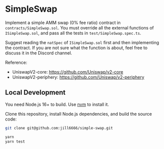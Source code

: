 # SimpleSwap

Implement a simple AMM swap (0% fee ratio) contract in `contracts/SimpleSwap.sol`. You must override all the external functions of `ISimpleSwap.sol`, and pass all the tests in `test/SimpleSwap.spec.ts`.

Suggest reading the `natSpec` of `ISimpleSwap.sol` first and then implementing the contract. If you are not sure what the function is about, feel free to discuss it in the Discord channel.

Reference:

-   UniswapV2-core: https://github.com/Uniswap/v2-core
-   UniswapV2-periphery: https://github.com/Uniswap/v2-periphery

## Local Development

You need Node.js 16+ to build. Use [nvm](https://github.com/nvm-sh/nvm) to install it.

Clone this repository, install Node.js dependencies, and build the source code:

```bash
git clone git@github.com:jill6666/simple-swap.git

yarn
yarn test
```
